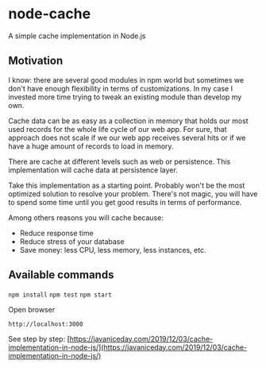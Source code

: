 # node-cache

A simple cache implementation in Node.js

## Motivation

I know: there are several good modules in npm world but sometimes we don't have enough flexibility in terms of customizations. In my case I invested more time trying to tweak an existing module than develop my own.

Cache data can be as easy as a collection in memory that holds our most used records for the whole life cycle of our web app. For sure, that approach does not scale if we our web app receives several hits or if we have a huge amount of records to load in memory.

There are cache at different levels such as web or persistence. This implementation will cache data at persistence layer.

Take this implementation as a starting point. Probably won't be the most optimized solution to resolve your problem. There's not magic, you will have to spend some time until you get good results in terms of performance.

Among others reasons you will cache because:

-   Reduce response time
-   Reduce stress of your database
-   Save money: less CPU, less memory, less instances, etc.

## Available commands

`npm install`
`npm test`
`npm start`

Open browser

`http://localhost:3000`

See step by step: [https://javaniceday.com/2019/12/03/cache-implementation-in-node-js/](https://javaniceday.com/2019/12/03/cache-implementation-in-node-js/)
